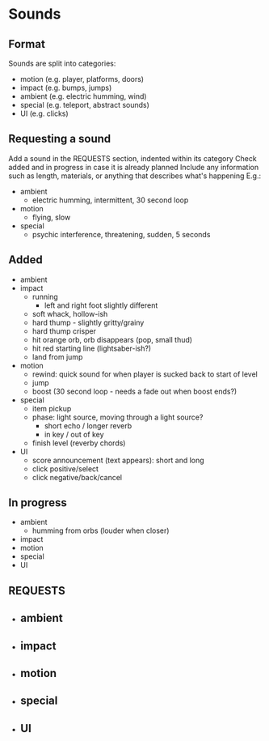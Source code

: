 # Sounds

## Format
Sounds are split into categories:
- motion (e.g. player, platforms, doors)
- impact (e.g. bumps, jumps)
- ambient (e.g. electric humming, wind)
- special (e.g. teleport, abstract sounds)
- UI (e.g. clicks)

## Requesting a sound
Add a sound in the REQUESTS section, indented within its category
Check added and in progress in case it is already planned
Include any information such as length, materials, or anything that describes what's happening
E.g.:
- ambient
    - electric humming, intermittent, 30 second loop
- motion
    - flying, slow
- special
    - psychic interference, threatening, sudden, 5 seconds

## Added
- ambient
- impact
    - running
        - left and right foot slightly different
    - soft whack, hollow-ish
    - hard thump - slightly gritty/grainy
    - hard thump crisper
    - hit orange orb, orb disappears (pop, small thud)
    - hit red starting line (lightsaber-ish?)
    - land from jump
- motion
    - rewind: quick sound for when player is sucked back to start of level
    - jump
    - boost (30 second loop - needs a fade out when boost ends?)
- special
    - item pickup
    - phase: light source, moving through a light source?
        - short echo / longer reverb
        - in key / out of key
    - finish level (reverby chords)
- UI
    - score announcement (text appears): short and long
    - click positive/select
    - click negative/back/cancel

## In progress
- ambient
    - humming from orbs (louder when closer)
- impact
- motion
- special
- UI

## REQUESTS
- ambient
    -
- impact
    -
- motion
    -
- special
    -
- UI
    -
